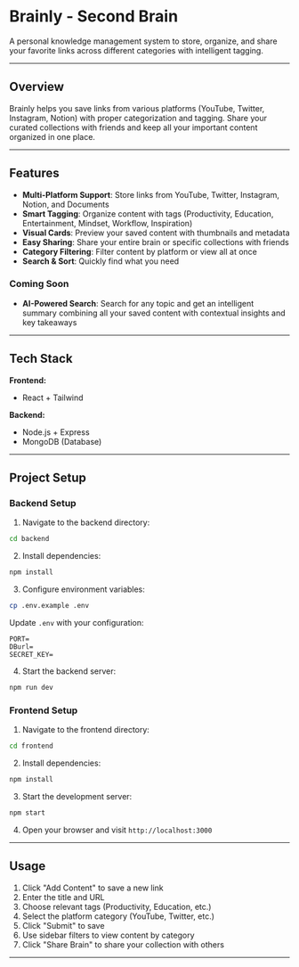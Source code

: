 # Brainly - Second Brain

A personal knowledge management system to store, organize, and share your favorite links across different categories with intelligent tagging.

---

## Overview

Brainly helps you save links from various platforms (YouTube, Twitter, Instagram, Notion) with proper categorization and tagging. Share your curated collections with friends and keep all your important content organized in one place.

---

## Features

- **Multi-Platform Support**: Store links from YouTube, Twitter, Instagram, Notion, and Documents
- **Smart Tagging**: Organize content with tags (Productivity, Education, Entertainment, Mindset, Workflow, Inspiration)
- **Visual Cards**: Preview your saved content with thumbnails and metadata
- **Easy Sharing**: Share your entire brain or specific collections with friends
- **Category Filtering**: Filter content by platform or view all at once
- **Search & Sort**: Quickly find what you need

###  Coming Soon
- **AI-Powered Search**: Search for any topic and get an intelligent summary combining all your saved content with contextual insights and key takeaways

---

## Tech Stack

**Frontend:**
- React + Tailwind

**Backend:**
- Node.js + Express
- MongoDB (Database)


---

## Project Setup

### Backend Setup

1. Navigate to the backend directory:

```bash
cd backend
```

2. Install dependencies:

```bash
npm install
```

3. Configure environment variables:

```bash
cp .env.example .env
```

Update `.env` with your configuration:

```env
PORT=
DBurl=
SECRET_KEY=
```

4. Start the backend server:

```bash
npm run dev
```

### Frontend Setup

1. Navigate to the frontend directory:

```bash
cd frontend
```

2. Install dependencies:

```bash
npm install
```

3. Start the development server:

```bash
npm start
```

4. Open your browser and visit `http://localhost:3000`

---

## Usage

1. Click "Add Content" to save a new link
2. Enter the title and URL
3. Choose relevant tags (Productivity, Education, etc.)
4. Select the platform category (YouTube, Twitter, etc.)
5. Click "Submit" to save
6. Use sidebar filters to view content by category
7. Click "Share Brain" to share your collection with others

---
